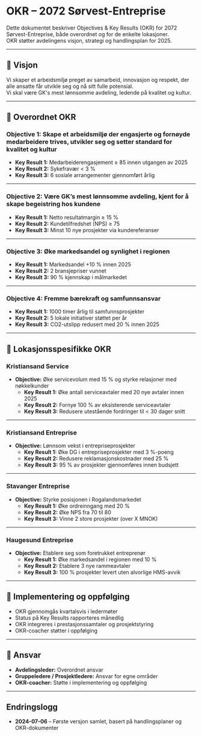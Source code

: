 # OKR – 2072 Sørvest-Entreprise

Dette dokumentet beskriver Objectives & Key Results (OKR) for 2072 Sørvest-Entreprise, både overordnet og for de enkelte lokasjoner.  
OKR støtter avdelingens visjon, strategi og handlingsplan for 2025.

---

## 🎯 Visjon
Vi skaper et arbeidsmiljø preget av samarbeid, innovasjon og respekt, der alle ansatte får utvikle seg og nå sitt fulle potensial.  
Vi skal være GK's mest lønnsomme avdeling, ledende på kvalitet og kultur.

---

## 📌 Overordnet OKR

### Objective 1: Skape et arbeidsmiljø der engasjerte og fornøyde medarbeidere trives, utvikler seg og setter standard for kvalitet og kultur
- **Key Result 1:** Medarbeiderengasjement ≥ 85 innen utgangen av 2025
- **Key Result 2:** Sykefravær < 3 %
- **Key Result 3:** 6 sosiale arrangementer gjennomført årlig

---

### Objective 2: Være GK’s mest lønnsomme avdeling, kjent for å skape begeistring hos kundene
- **Key Result 1:** Netto resultatmargin ≥ 15 %
- **Key Result 2:** Kundetilfredshet (NPS) ≥ 75
- **Key Result 3:** Minst 10 nye prosjekter via kundereferanser

---

### Objective 3: Øke markedsandel og synlighet i regionen
- **Key Result 1:** Markedsandel +10 % innen 2025
- **Key Result 2:** 2 bransjepriser vunnet
- **Key Result 3:** 90 % kjennskap i målmarkedet

---

### Objective 4: Fremme bærekraft og samfunnsansvar
- **Key Result 1:** 1000 timer årlig til samfunnsprosjekter
- **Key Result 2:** 5 lokale initiativer støttet per år
- **Key Result 3:** CO2-utslipp redusert med 20 % innen 2025

---

## 📌 Lokasjonsspesifikke OKR

### Kristiansand Service
- **Objective:** Øke servicevolum med 15 % og styrke relasjoner med nøkkelkunder
  - **Key Result 1:** Øke antall serviceavtaler med 20 nye avtaler innen 2025
  - **Key Result 2:** Fornye 100 % av eksisterende serviceavtaler
  - **Key Result 3:** Redusere utestående fordringer til < 30 dager snitt

---

### Kristiansand Entreprise
- **Objective:** Lønnsom vekst i entrepriseprosjekter
  - **Key Result 1:** Øke DG i entrepriseprosjekter med 3 %-poeng
  - **Key Result 2:** Redusere reklamasjonskostnader med 25 %
  - **Key Result 3:** 95 % av prosjekter gjennomføres innen budsjett

---

### Stavanger Entreprise
- **Objective:** Styrke posisjonen i Rogalandsmarkedet
  - **Key Result 1:** Øke ordreinngang med 20 %
  - **Key Result 2:** Øke NPS fra 70 til 80
  - **Key Result 3:** Vinne 2 store prosjekter (over X MNOK)

---

### Haugesund Entreprise
- **Objective:** Etablere seg som foretrukket entreprenør
  - **Key Result 1:** Øke markedsandel i regionen med 10 %
  - **Key Result 2:** Etablere 3 nye rammeavtaler
  - **Key Result 3:** 100 % prosjekter levert uten alvorlige HMS-avvik

---

## 🚀 Implementering og oppfølging
- OKR gjennomgås kvartalsvis i ledermøter
- Status på Key Results rapporteres månedlig
- OKR integreres i prestasjonssamtaler og prosjektstyring
- OKR-coacher støtter i oppfølging

---

## 📌 Ansvar
- **Avdelingsleder:** Overordnet ansvar
- **Gruppeledere / Prosjektledere:** Ansvar for egne områder
- **OKR-coacher:** Støtte i implementering og oppfølging

---

## Endringslogg
- **2024-07-06** – Første versjon samlet, basert på handlingsplaner og OKR-dokumenter
